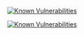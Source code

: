 
<a href="https://snyk.io/test/github/KherbaneAli/ExternalFeedConverter?targetFile=srcExternalFeedConverter.Core%2FExternalFeedConverter.Core.csproj"><img src="https://snyk.io/test/github/KherbaneAli/ExternalFeedConverter/badge.svg?targetFile=srcExternalFeedConverter.CoreExternalFeedConverter.Core.csproj" alt="Known Vulnerabilities" data-canonical-src="https://snyk.io/test/github/KherbaneAli/ExternalFeedConverter?targetFile=src/ExternalFeedConverter.Core/ExternalFeedConverter.Core.csproj" style="max-width:100%;"></a>

[![Known Vulnerabilities](https://snyk.io/test/github/{username}/{repo}/badge.svg?targetFile=src/ExternalFeedConverter.Core/ExternalFeedConverter.Core.csproj)](https://snyk.io/test/github/KherbaneAli/ExternalFeedConverter)
